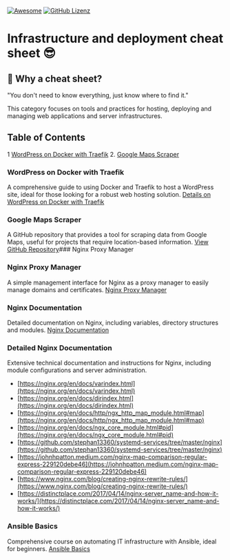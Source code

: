 [![Awesome](https://awesome.re/badge.svg)](https://awesome.re) [![GitHub Lizenz](https://img.shields.io/badge/license-MIT-blue.svg)](https://github.com/LeCoupa/awesome-cheatsheets/blob/master/LICENSE)

# Infrastructure and deployment cheat sheet 😎

## 🤔 Why a cheat sheet?
"You don't need to know everything, just know where to find it."

This category focuses on tools and practices for hosting, deploying and managing web applications and server infrastructures.

## Table of Contents
1 [WordPress on Docker with Traefik](#wordpress-on-docker-with-traefik)
2. [Google Maps Scraper](#google-maps-scraper)

### WordPress on Docker with Traefik
A comprehensive guide to using Docker and Traefik to host a WordPress site, ideal for those looking for a robust web hosting solution. [Details on WordPress on Docker with Traefik](https://www.smarthomebeginner.com/wordpress-on-docker-traefik/)

### Google Maps Scraper
A GitHub repository that provides a tool for scraping data from Google Maps, useful for projects that require location-based information. [View GitHub Repository](https://github.com/omkarcloud/google-maps-scraper/tree/master)### Nginx Proxy Manager

### Nginx Proxy Manager
A simple management interface for Nginx as a proxy manager to easily manage domains and certificates. [Nginx Proxy Manager](https://nginxproxymanager.com/)

### Nginx Documentation
Detailed documentation on Nginx, including variables, directory structures and modules. [Nginx Documentation](https://nginx.org/en/docs/)

### Detailed Nginx Documentation
Extensive technical documentation and instructions for Nginx, including module configurations and server administration.
- [https://nginx.org/en/docs/varindex.html](https://nginx.org/en/docs/varindex.html)
- [https://nginx.org/en/docs/dirindex.html](https://nginx.org/en/docs/dirindex.html)
- [https://nginx.org/en/docs/http/ngx_http_map_module.html#map](https://nginx.org/en/docs/http/ngx_http_map_module.html#map)
- [https://nginx.org/en/docs/ngx_core_module.html#pid](https://nginx.org/en/docs/ngx_core_module.html#pid)
- [https://github.com/stephan13360/systemd-services/tree/master/nginx](https://github.com/stephan13360/systemd-services/tree/master/nginx)
- [https://johnhpatton.medium.com/nginx-map-comparison-regular-express-229120debe46](https://johnhpatton.medium.com/nginx-map-comparison-regular-express-229120debe46)
- [https://www.nginx.com/blog/creating-nginx-rewrite-rules/](https://www.nginx.com/blog/creating-nginx-rewrite-rules/)
- [https://distinctplace.com/2017/04/14/nginx-server_name-and-how-it-works/](https://distinctplace.com/2017/04/14/nginx-server_name-and-how-it-works/)

### Ansible Basics
Comprehensive course on automating IT infrastructure with Ansible, ideal for beginners. [Ansible Basics](https://www.udemy.com/course/ansible-grundlagen/learn/lecture/22065096?start=150#notes)
